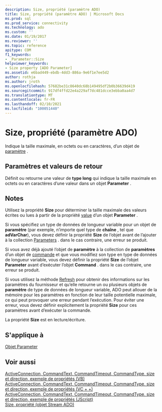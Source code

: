```yaml
---
description: Size, propriété (paramètre ADO)
title: Size, propriété (paramètre ADO) | Microsoft Docs
ms.prod: sql
ms.prod_service: connectivity
ms.technology: ado
ms.custom: ''
ms.date: 01/19/2017
ms.reviewer: ''
ms.topic: reference
apitype: COM
f1_keywords:
- _Parameter::Size
helpviewer_keywords:
- Size property [ADO Parameter]
ms.assetid: e6bad449-ebdb-4dd3-886a-9e6f1e7ee5d2
author: rothja
ms.author: jroth
ms.openlocfilehash: 57682be31c8640dc68b149495df2b0b36639d419
ms.sourcegitcommit: 917df4ffd22e4a229af7dc481dcce3ebba0aa4d7
ms.translationtype: MT
ms.contentlocale: fr-FR
ms.lasthandoff: 02/10/2021
ms.locfileid: "100051440"
---
```

# <a name="size-property-ado-parameter"></a>Size, propriété (paramètre ADO)
Indique la taille maximale, en octets ou en caractères, d’un objet de [paramètre](./parameter-object.md) .  
  
## <a name="settings-and-return-values"></a>Paramètres et valeurs de retour  
 Définit ou retourne une valeur de **type long** qui indique la taille maximale en octets ou en caractères d’une valeur dans un objet **Parameter** .  
  
## <a name="remarks"></a>Notes  
 Utilisez la propriété **Size** pour déterminer la taille maximale des valeurs écrites ou lues à partir de la propriété [value](./value-property-ado.md) d’un objet **Parameter** .  
  
 Si vous spécifiez un type de données de longueur variable pour un objet de **paramètre** (par exemple, n’importe quel type de **chaîne** , tel que **adVarChar**), vous devez définir la propriété **Size** de l’objet avant de l’ajouter à la collection [Parameters](./parameters-collection-ado.md) . dans le cas contraire, une erreur se produit.  
  
 Si vous avez déjà ajouté l’objet de **paramètre** à la collection de **paramètres** d’un objet de [commande](./command-object-ado.md) et que vous modifiez son type en type de données de longueur variable, vous devez définir la propriété **Size** de l’objet **Parameter** avant d’exécuter l’objet **Command** . dans le cas contraire, une erreur se produit.  
  
 Si vous utilisez la méthode [Refresh](./refresh-method-ado.md) pour obtenir des informations sur les paramètres du fournisseur et qu’elle retourne un ou plusieurs objets de **paramètre** de type de données de longueur variable, ADO peut allouer de la mémoire pour les paramètres en fonction de leur taille potentielle maximale, ce qui peut provoquer une erreur pendant l’exécution. Pour éviter une erreur, vous devez définir explicitement la propriété **Size** pour ces paramètres avant d’exécuter la commande.  
  
 La propriété **Size** est en lecture/écriture.  
  
## <a name="applies-to"></a>S'applique à  
 [Objet Parameter](./parameter-object.md)  
  
## <a name="see-also"></a>Voir aussi  
 [ActiveConnection, CommandText, CommandTimeout, CommandType, size et direction, exemple de propriétés (VB)](./activeconnection-commandtext-commandtimeout-commandtype-size-example-vb.md)   
 [ActiveConnection, CommandText, CommandTimeout, CommandType, size et direction, exemple de propriétés (VC + +)](./activeconnection-commandtext-commandtimeout-commandtype-size-example-vc.md)   
 [ActiveConnection, CommandText, CommandTimeout, CommandType, size et direction, exemple de propriétés (JScript)](./activeconnection-commandtext-timeout-type-size-example-jscript.md)   
 [Size, propriété (objet Stream ADO)](./size-property-ado-stream.md)